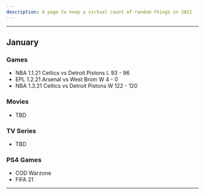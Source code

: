 ```yaml
---
description: A page to keep a virtual count of random things in 2021
---
```

---
## January 
###  Games 
- NBA 1.1.21 Celtics vs Detroit Pistons L 93 - 96
- EPL 1.2.21 Arsenal vs West Brom W 4 - 0
- NBA 1.3.21 Celtics vs Detroit Pistons W 122 - 120

### Movies
- TBD

### TV Series
- TBD

### PS4 Games
- COD Warzone
- FIFA 21
---

